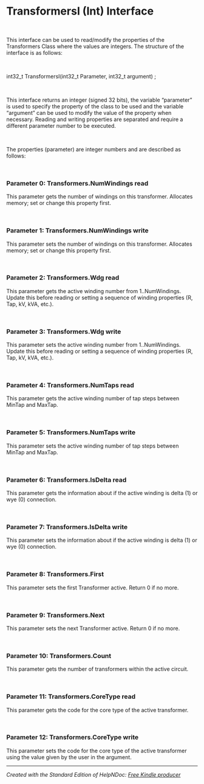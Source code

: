 # TransformersI (Int) Interface

&nbsp;

This interface can be used to read/modify the properties of the Transformers Class where the values are integers. The structure of the interface is as follows:

&nbsp;

int32\_t TransformersI(int32\_t Parameter, int32\_t argument) ;

&nbsp;

This interface returns an integer (signed 32 bits), the variable “parameter” is used to specify the property of the class to be used and the variable “argument” can be used to modify the value of the property when necessary. Reading and writing properties are separated and require a different parameter number to be executed.

&nbsp;

The properties (parameter) are integer numbers and are described as follows:

&nbsp;

### Parameter 0: Transformers.NumWindings read

This parameter gets the number of windings on this transformer. Allocates memory; set or change this property first.

&nbsp;

### Parameter 1: Transformers.NumWindings write

This parameter sets the number of windings on this transformer. Allocates memory; set or change this property first.

&nbsp;

### Parameter 2: Transformers.Wdg read

This parameter gets the active winding number from 1..NumWindings. Update this before reading or setting a sequence of winding properties (R, Tap, kV, kVA, etc.).

&nbsp;

### Parameter 3: Transformers.Wdg write

This parameter sets the active winding number from 1..NumWindings. Update this before reading or setting a sequence of winding properties (R, Tap, kV, kVA, etc.).

&nbsp;

### Parameter 4: Transformers.NumTaps read

This parameter gets the active winding number of tap steps between MinTap and MaxTap.

&nbsp;

### Parameter 5: Transformers.NumTaps write

This parameter sets the active winding number of tap steps between MinTap and MaxTap.

&nbsp;

### Parameter 6: Transformers.IsDelta read

This parameter gets the information about if the active winding is delta (1) or wye (0) connection.

&nbsp;

### Parameter 7: Transformers.IsDelta write

This parameter sets the information about if the active winding is delta (1) or wye (0) connection.

&nbsp;

### Parameter 8: Transformers.First

This parameter sets the first Transformer active. Return 0 if no more.

&nbsp;

### Parameter 9: Transformers.Next

This parameter sets the next Transformer active. Return 0 if no more.

&nbsp;

### Parameter 10: Transformers.Count

This parameter gets the number of transformers within the active circuit.

&nbsp;

### Parameter 11: Transformers.CoreType read

This parameter gets the code for the core type of the active transformer.

&nbsp;

### Parameter 12: Transformers.CoreType write

This parameter sets the code for the core type of the active transformer using the value given by the user in the argument.


***
_Created with the Standard Edition of HelpNDoc: [Free Kindle producer](<https://www.helpndoc.com/feature-tour/create-ebooks-for-amazon-kindle>)_
